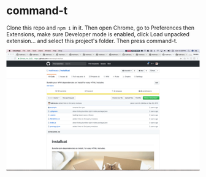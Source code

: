 # command-t

Clone this repo and `npm i` in it. Then open Chrome, go to Preferences then
Extensions, make sure Developer mode is enabled, click Load unpacked
extension... and select this project's folder. Then press command-t.

![Demo Clip](demo.gif)
